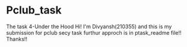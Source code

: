 # Pclub_task
The task 4-Under the Hood
Hi! I'm Divyansh(210355) and this is my submission for pclub secy task
furthur approch is in ptask_readme file!!
Thanks!!
